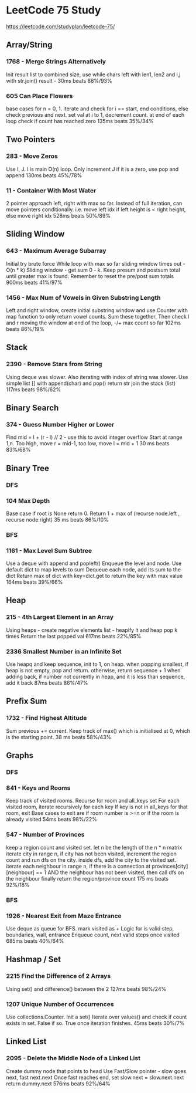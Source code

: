 # LeetCode 75 Study

https://leetcode.com/studyplan/leetcode-75/

## Array/String

### 1768 - Merge Strings Alternatively
Init result list to combined size, use while chars left with len1, len2 and i,j with str.join() result - 30ms beats 88%/93%

### 605 Can Place Flowers
base cases for n = 0, 1. iterate and check for i == start, end conditions, else check previous and next.
set val at i to 1, decrement count. at end of each loop check if count has reached zero
135ms beats 35%/34%

## Two Pointers

### 283 - Move Zeros
Use I, J. I is main O(n) loop. Only increment J if it is a zero, use pop and append
130ms beats 45%/78%

### 11 - Container With Most Water
2 pointer approach left, right with max so far.
Instead of full iteration, can move pointers conditionally.
i.e. move left idx if left height is < right height, else move right idx
528ms beats 50%/89%

## Sliding Window

### 643 - Maximum Average Subarray
Initial try brute force While loop with max so far sliding window times out - O(n * k)
Sliding window - get sum 0 - k.  Keep presum and postsum total until greater max is found.  Remember to reset the pre/post sum totals
900ms beats 41%/97%

### 1456 - Max Num of Vowels in Given Substring Length
Left and right window, create initial substring window and use Counter with map function to only return vowel counts. Sum these together.
Then check l and r moving the window at end of the loop, -/+ max count so far
102ms beats 86%/19%
## Stack

### 2390 - Remove Stars from String
Using deque was slower. Also iterating with index of string was slower.
Use simple list [] with append(char) and pop() return str join the stack (list)
117ms beats 98%/62%

## Binary Search

### 374 - Guess Number Higher or Lower
Find mid = l + (r - l) // 2 - use this to avoid integer overflow
Start at range 1,n. Too high, move r = mid-1, too low,
move l = mid + 1
30 ms beats 83%/68%

## Binary Tree

### DFS

### 104 Max Depth
Base case if root is None return 0.
Return 1 + max of (recurse node.left , recurse node.right)
35 ms beats 86%/10%

### BFS

### 1161 - Max Level Sum Subtree
Use a deque with append and popleft()
Enqueue the level and node.
Use default dict to map levels to sum
Dequeue each node, add its sum to the dict
Return max of dict with key=dict.get to return the key with max value
164ms beats 39%/66%

## Heap

### 215 - 4th Largest Element in an Array
Using heaps - create negative elements list - heapify it and heap pop k times
Return the last popped val
617ms beats 22%/85%

### 2336 Smallest Number in an Infinite Set
Use heapq and keep sequence, init to 1, on heap.
when popping smallest, if heap is not empty, pop and return. otherwise, return sequence + 1
when adding back, if number not currently in heap, and it is less than sequence, add it back
87ms beats 86%/47%

## Prefix Sum

### 1732 - Find Highest Altitude
Sum previous += current.  Keep track of max() which is initialised at 0, which is the starting point.
38 ms beats 58%/43%

## Graphs

### DFS

### 841 - Keys and Rooms
Keep track of visited rooms.  Recurse for room and all_keys set
For each visited room, iterate recursively for each key
If key is not in all_keys for that room, exit
Base cases to exit are if room number is >=n or if the room is already visited
54ms beats 98%/22%

### 547 - Number of Provinces
keep a region count and visited set. let n be the length of the n * n matrix
iterate city in range n, if city has not been visited, increment the region count and run dfs on the city.
inside dfs, add the city to the visited set. iterate each neighbour in range n, if there is a connection 
at provinces[city][neighbour] == 1 AND the neighbour has not been visited, then call dfs on the neighbour
finally return the region/province count
175 ms beats 92%/18%

### BFS

### 1926 - Nearest Exit from Maze Entrance
Use deque as queue for BFS. mark visited as +
Logic for is valid step, boundaries, wall, entrance
Enqueue count, next valid steps once visited
685ms beats 40%/64%

## Hashmap / Set

### 2215 Find the Difference of 2 Arrays
Using set() and difference() between the 2
127ms beats 98%/24%

### 1207 Unique Number of Occurrences
Use collections.Counter.
Init a set() Iterate over values() and check if count exists in set. False if so. True once iteration finishes.
45ms beats 30%/7%

## Linked List

### 2095 - Delete the Middle Node of a Linked List
Create dummy node that points to head
Use Fast/Slow pointer - slow goes next, fast next.next
Once fast reaches end, set slow.next = slow.next.next
return dummy.next
576ms beats 92%/64%